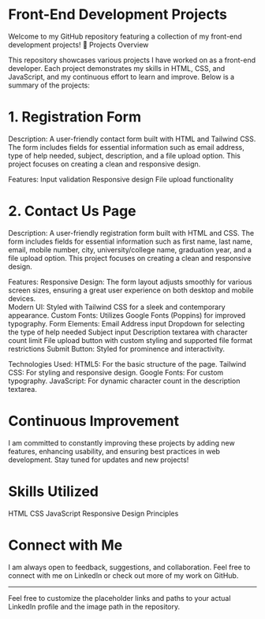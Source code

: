 # Front-End Development Projects

Welcome to my GitHub repository featuring a collection of my front-end development projects! 🚀
Projects Overview

This repository showcases various projects I have worked on as a front-end developer. Each project demonstrates my skills in HTML, CSS, and JavaScript, and my continuous effort to learn and improve. Below is a summary of the projects:

# 1. Registration Form

Description: A user-friendly contact form built with HTML and Tailwind CSS. The form includes fields for essential information such as email address, type of help needed, subject, description, and a file upload option. This project focuses on creating a clean and responsive design.

Features:
        Input validation
        Responsive design
        File upload functionality

# 2. Contact Us Page

Description: A user-friendly registration form built with HTML and CSS. The form includes fields for essential information such as first name, last name, email, mobile number, city, university/college name, graduation year, and a file upload option. This project focuses on creating a clean and responsive design.

Features:
        Responsive Design: The form layout adjusts smoothly for various screen sizes, ensuring a great user experience on both desktop and mobile devices.
        <br>
        Modern UI: Styled with Tailwind CSS for a sleek and contemporary appearance.
        Custom Fonts: Utilizes Google Fonts (Poppins) for improved typography.
        Form Elements:
                Email Address input
                Dropdown for selecting the type of help needed
                Subject input
                Description textarea with character count limit
                File upload button with custom styling and supported file format restrictions
        Submit Button: Styled for prominence and interactivity.

Technologies Used:
        HTML5: For the basic structure of the page.
        Tailwind CSS: For styling and responsive design.
        Google Fonts: For custom typography.
        JavaScript: For dynamic character count in the description textarea.

# Continuous Improvement

I am committed to constantly improving these projects by adding new features, enhancing usability, and ensuring best practices in web development. Stay tuned for updates and new projects!

# Skills Utilized

HTML
CSS
JavaScript
Responsive Design Principles

# Connect with Me

I am always open to feedback, suggestions, and collaboration. Feel free to connect with me on LinkedIn or check out more of my work on GitHub.
________________________________________________________________________________________________________________________________________________________________________________________

Feel free to customize the placeholder links and paths to your actual LinkedIn profile and the image path in the repository.

